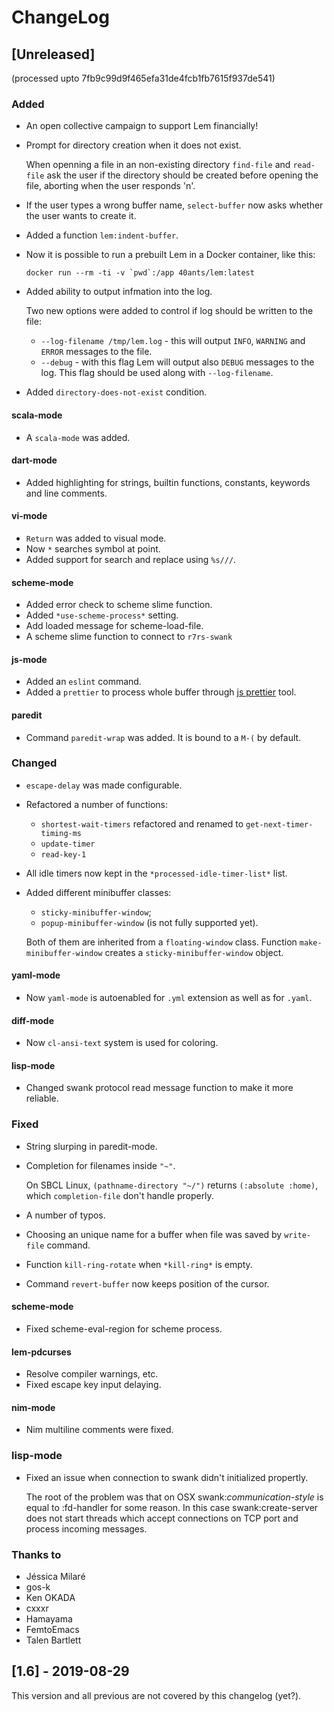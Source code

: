 # ChangeLog

## [Unreleased]

(processed upto 7fb9c99d9f465efa31de4fcb1fb7615f937de541)

### Added

* An open collective campaign to support Lem financially!
* Prompt for directory creation when it does not exist.

  When openning a file in an non-existing directory `find-file`
  and `read-file` ask the user if the directory should be
  created before opening the file, aborting when the user
  responds 'n'.
* If the user types a wrong buffer name, `select-buffer` now asks
  whether the user wants to create it.
* Added a function `lem:indent-buffer`.
* Now it is possible to run a prebuilt Lem in a Docker container, like this:

  ```
  docker run --rm -ti -v `pwd`:/app 40ants/lem:latest
  ```

* Added ability to output infmation into the log.

  Two new options were added to control if log should be written to the file:

  * `--log-filename /tmp/lem.log` - this will output `INFO`, `WARNING`
    and `ERROR` messages to the file.
  * `--debug` - with this flag Lem will output also `DEBUG` messages to the log.
    This flag should be used along with `--log-filename`.
* Added `directory-does-not-exist` condition.
  
#### scala-mode

* A `scala-mode` was added.

#### dart-mode

* Added highlighting for strings, builtin functions, constants, keywords and
  line comments.
  
#### vi-mode

* `Return` was added to visual mode.
* Now `*` searches symbol at point.
* Added support for search and replace using `%s///`.

#### scheme-mode

* Added error check to scheme slime function.
* Added `*use-scheme-process*` setting.
* Add loaded message for scheme-load-file.
* A scheme slime function to connect to `r7rs-swank`

#### js-mode

* Added an `eslint` command.
* Added a `prettier` to process whole buffer through [js prettier](https://prettier.io/) tool.

#### paredit

* Command `paredit-wrap` was added. It is bound to a `M-(` by default.

### Changed

* `escape-delay` was made configurable.
* Refactored a number of functions:

  - `shortest-wait-timers` refactored and renamed to `get-next-timer-timing-ms`
  - `update-timer`
  - `read-key-1`

* All idle timers now kept in the `*processed-idle-timer-list*` list.
* Added different minibuffer classes:

  * `sticky-minibuffer-window`;
  * `popup-minibuffer-window` (is not fully supported yet).
  
  Both of them are inherited from a `floating-window` class.
  Function `make-minibuffer-window` creates a `sticky-minibuffer-window` object.

#### yaml-mode

* Now `yaml-mode` is autoenabled for `.yml` extension as well as for `.yaml`.

#### diff-mode

* Now `cl-ansi-text` system is used for coloring.
  
#### lisp-mode

* Changed swank protocol read message function to make it more reliable.
  

### Fixed

* String slurping in paredit-mode.
* Completion for filenames inside `"~"`.

  On SBCL Linux, `(pathname-directory "~/")` returns `(:absolute :home)`,
  which `completion-file` don't handle properly.
* A number of typos.
* Choosing an unique name for a buffer when file was saved by `write-file` command.
* Function `kill-ring-rotate` when `*kill-ring*` is empty.
* Command `revert-buffer` now keeps position of the cursor.

#### scheme-mode

* Fixed scheme-eval-region for scheme process.

#### lem-pdcurses

* Resolve compiler warnings, etc.
* Fixed escape key input delaying.

#### nim-mode

* Nim multiline comments were fixed.

### lisp-mode

* Fixed an issue when connection to swank didn't initialized propertly.

  The root of the problem was that on OSX swank:*communication-style* is equal to :fd-handler
  for some reason. In this case swank:create-server does not start threads which
  accept connections on TCP port and process incoming messages.

  
### Thanks to

* Jéssica Milaré
* gos-k
* Ken OKADA
* cxxxr
* Hamayama
* FemtoEmacs
* Talen Bartlett

## [1.6] - 2019-08-29

This version and all previous are not covered by this changelog (yet?).
